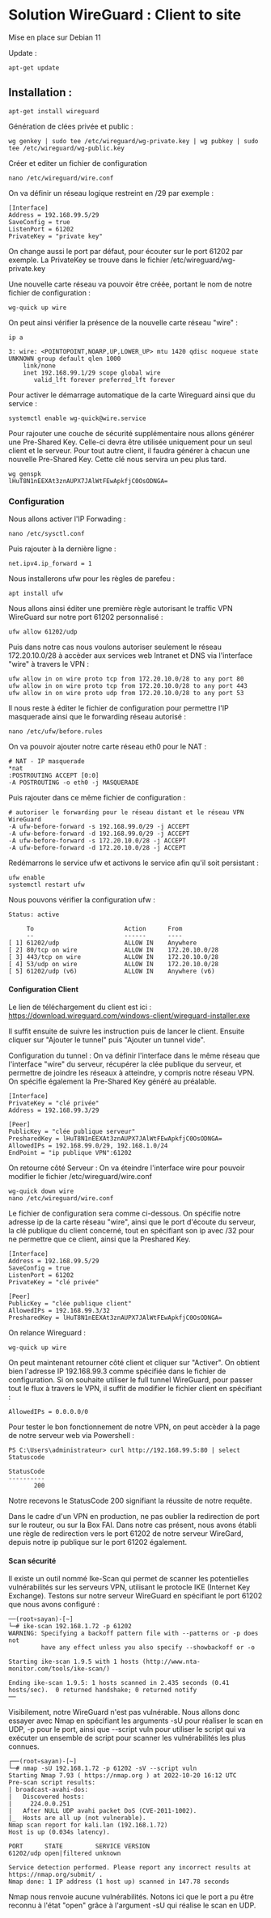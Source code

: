 # **Solution WireGuard : Client to site**
Mise en place sur Debian 11

Update :
```
apt-get update
``` 
 ## Installation :
 ``` 
 apt-get install wireguard
 ``` 
Génération de clées privée et public :
```
wg genkey | sudo tee /etc/wireguard/wg-private.key | wg pubkey | sudo tee /etc/wireguard/wg-public.key
```

 Créer et editer un fichier de configuration
 ```
 nano /etc/wireguard/wire.conf
```

On va définir un réseau logique restreint en /29 par exemple :
```
[Interface]
Address = 192.168.99.5/29
SaveConfig = true
ListenPort = 61202
PrivateKey = "private key" 
```
On change aussi le port par défaut, pour écouter sur le port 61202 par exemple.
La PrivateKey se trouve dans le fichier /etc/wireguard/wg-private.key

Une nouvelle carte réseau va pouvoir être créée, portant le nom de notre fichier de configuration :
```
wg-quick up wire
```

On peut ainsi vérifier la présence de la nouvelle carte réseau "wire" : 
``` 
ip a
```
```
3: wire: <POINTOPOINT,NOARP,UP,LOWER_UP> mtu 1420 qdisc noqueue state UNKNOWN group default qlen 1000
    link/none 
    inet 192.168.99.1/29 scope global wire
       valid_lft forever preferred_lft forever
```
Pour activer le démarrage automatique de la carte Wireguard ainsi que du service : 
```
systemctl enable wg-quick@wire.service
```

Pour rajouter une couche de sécurité supplémentaire nous allons générer une Pre-Shared Key. Celle-ci devra être utilisée uniquement pour un seul client et le serveur. Pour tout autre client, il faudra générer à chacun une nouvelle Pre-Shared Key. Cette clé nous servira un peu plus tard.
```
wg genspk
lHuT8N1nEEXAt3znAUPX7JAlWtFEwApkfjC0OsODNGA=
```
### Configuration 
Nous allons activer l'IP Forwading : 
```
nano /etc/sysctl.conf
```
Puis rajouter à la dernière ligne : 
```
net.ipv4.ip_forward = 1
```

Nous installerons ufw pour les règles de parefeu : 
```
apt install ufw
```
Nous allons ainsi éditer une première règle autorisant le traffic VPN WireGuard sur notre port 61202 personnalisé : 
```
ufw allow 61202/udp
``` 
Puis dans notre cas nous voulons autoriser seulement le réseau 172.20.10.0/28 à accèder aux services web Intranet et DNS via l'interface "wire" à travers le VPN : 
``` 
ufw allow in on wire proto tcp from 172.20.10.0/28 to any port 80
ufw allow in on wire proto tcp from 172.20.10.0/28 to any port 443
ufw allow in on wire proto udp from 172.20.10.0/28 to any port 53
``` 
Il nous reste à éditer le fichier de configuration pour permettre l'IP masquerade ainsi que le forwarding réseau autorisé : 
``` 
nano /etc/ufw/before.rules
``` 
On va pouvoir ajouter notre carte réseau eth0 pour le NAT : 
``` 
# NAT - IP masquerade
*nat
:POSTROUTING ACCEPT [0:0]
-A POSTROUTING -o eth0 -j MASQUERADE
```
Puis rajouter dans ce même fichier de configuration : 
```
# autoriser le forwarding pour le réseau distant et le réseau VPN WireGuard
-A ufw-before-forward -s 192.168.99.0/29 -j ACCEPT
-A ufw-before-forward -d 192.168.99.0/29 -j ACCEPT
-A ufw-before-forward -s 172.20.10.0/28 -j ACCEPT
-A ufw-before-forward -d 172.20.10.0/28 -j ACCEPT
```
Redémarrons le service ufw et activons le service afin qu'il soit persistant : 
```
ufw enable
systemctl restart ufw
```

Nous pouvons vérifier la configuration ufw : 
``` 
Status: active

     To                         Action      From
     --                         ------      ----
[ 1] 61202/udp                  ALLOW IN    Anywhere                  
[ 2] 80/tcp on wire             ALLOW IN    172.20.10.0/28            
[ 3] 443/tcp on wire            ALLOW IN    172.20.10.0/28            
[ 4] 53/udp on wire             ALLOW IN    172.20.10.0/28            
[ 5] 61202/udp (v6)             ALLOW IN    Anywhere (v6)             
``` 

#### **Configuration Client** 
Le lien de téléchargement du client est ici : https://download.wireguard.com/windows-client/wireguard-installer.exe

Il suffit ensuite de suivre les instruction puis de lancer le client. Ensuite cliquer sur "Ajouter le tunnel" puis "Ajouter un tunnel vide".

Configuration du tunnel : 
On va définir l'interface dans le même réseau que l'interface "wire" du serveur, récupérer la clée publique du serveur, et permettre de joindre les réseaux à atteindre, y compris notre réseau VPN. On spécifie également la Pre-Shared Key généré au préalable.
```
[Interface]
PrivateKey = "clé privée"
Address = 192.168.99.3/29

[Peer]
PublicKey = "clée publique serveur"
PresharedKey = lHuT8N1nEEXAt3znAUPX7JAlWtFEwApkfjC0OsODNGA=
AllowedIPs = 192.168.99.0/29, 192.168.1.0/24
EndPoint = "ip publique VPN":61202 
```
On retourne côté Serveur :
On va éteindre l'interface wire pour pouvoir modifier le fichier /etc/wireguard/wire.conf
 ```
 wg-quick down wire
 nano /etc/wireguard/wire.conf
 ```
 Le fichier de configuration sera comme ci-dessous. On spécifie notre adresse ip de la carte réseau "wire", ainsi que le port d'écoute du serveur, la clé publique du client concerné, tout en spécifiant son ip avec /32 pour ne permettre que ce client, ainsi que la Preshared Key. 
 ```
 [Interface]
Address = 192.168.99.5/29
SaveConfig = true
ListenPort = 61202
PrivateKey = "clé privée"

[Peer]
PublicKey = "clée publique client"
AllowedIPs = 192.168.99.3/32
PresharedKey = lHuT8N1nEEXAt3znAUPX7JAlWtFEwApkfjC0OsODNGA=
```
On relance Wireguard : 
```
wg-quick up wire
```
On peut maintenant retourner côté client et cliquer sur "Activer".
On obtient bien l'adresse IP 192.168.99.3 comme spécifiée dans le fichier de configuration. 
Si on souhaite utiliser le full tunnel WireGuard, pour passer tout le flux à travers le VPN, il suffit de modifier le fichier client en spécifiant : 
```
AllowedIPs = 0.0.0.0/0
```
Pour tester le bon fonctionnement de notre VPN, on peut accèder à la page de notre serveur web via Powershell :
``` 
PS C:\Users\administrateur> curl http://192.168.99.5:80 | select Statuscode

StatusCode
----------
       200
```
Notre recevons le StatusCode 200 signifiant la réussite de notre requête.

Dans le cadre d'un VPN en production, ne pas oublier la redirection de port sur le routeur, ou sur la Box FAI.
Dans notre cas présent, nous avons établi une règle de redirection vers le port 61202 de notre serveur WireGard, depuis notre ip publique sur le port 61202 également. 


#### **Scan sécurité** 

Il existe un outil nommé Ike-Scan qui permet de scanner les potentielles vulnérabilités sur les serveurs VPN, utilisant le protocle IKE (Internet Key Exchange).
Testons sur notre serveur WireGuard en spécifiant le port 61202 que nous avons configuré : 
```
──(root💀sayan)-[~]
└─# ike-scan 192.168.1.72 -p 61202
WARNING: Specifying a backoff pattern file with --patterns or -p does not
         have any effect unless you also specify --showbackoff or -o

Starting ike-scan 1.9.5 with 1 hosts (http://www.nta-monitor.com/tools/ike-scan/)

Ending ike-scan 1.9.5: 1 hosts scanned in 2.435 seconds (0.41 hosts/sec).  0 returned handshake; 0 returned notify
──
```
Visibilement, notre WireGuard n'est pas vulnérable.
Nous allons donc essayer avec Nmap en spécifiant les arguments -sU pour réaliser le scan en UDP, -p pour le port, ainsi que --script vuln pour utiliser le script qui va exécuter un ensemble de script pour scanner les vulnérabilités les plus connues.
```
┌──(root💀sayan)-[~]
└─# nmap -sU 192.168.1.72 -p 61202 -sV --script vuln
Starting Nmap 7.93 ( https://nmap.org ) at 2022-10-20 16:12 UTC
Pre-scan script results:
| broadcast-avahi-dos: 
|   Discovered hosts:
|     224.0.0.251
|   After NULL UDP avahi packet DoS (CVE-2011-1002).
|_  Hosts are all up (not vulnerable).
Nmap scan report for kali.lan (192.168.1.72)
Host is up (0.034s latency).

PORT      STATE         SERVICE VERSION
61202/udp open|filtered unknown

Service detection performed. Please report any incorrect results at https://nmap.org/submit/ .
Nmap done: 1 IP address (1 host up) scanned in 147.78 seconds
```
Nmap nous renvoie aucune vulnérabilités. Notons ici que le port a pu être reconnu à l'état "open" grâce à l'argument -sU qui réalise le scan en UDP.  




